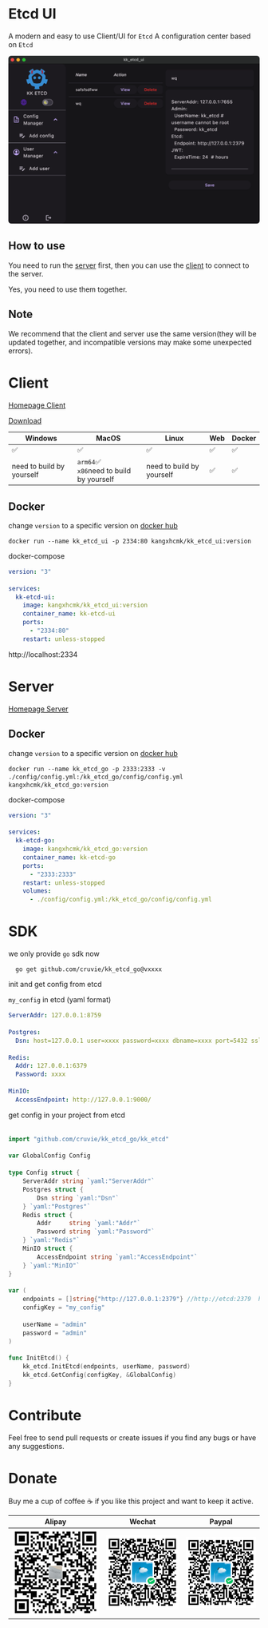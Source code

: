 # Etcd UI

A modern and easy to use Client/UI for `Etcd`
A configuration center based on `Etcd`

![ui](https://github.com/cruvie/kk_etcd_ui/blob/master/lib/assets/images/ui.png?raw=true) 

## How to use

You need to run the [server](https://github.com/cruvie/kk_etcd_go) first, then you can use the [client](https://github.com/cruvie/kk_etcd_ui) to connect to the server.

Yes, you need to use them together.

## Note

We recommend that the client and server use the same version(they will be updated together, and incompatible versions
may make
some unexpected errors).

# Client

[Homepage Client](https://github.com/cruvie/kk_etcd_ui)

[Download](https://github.com/cruvie/kk_etcd_ui/releases)

| Windows                   | MacOS                                       | Linux                     | Web | Docker |
|---------------------------|---------------------------------------------|---------------------------|-----|--------| 
| ✅                         | ✅                                           | ✅                         | ✅   | ✅      |
| need to build by yourself | `arm64`✅<br/>`x86`need to build by yourself | need to build by yourself | ✅   | ✅      |

## Docker
change `version` to a specific version on [docker hub](https://hub.docker.com/r/kangxhcmk/kk_etcd_ui/tags)
```shell
docker run --name kk_etcd_ui -p 2334:80 kangxhcmk/kk_etcd_ui:version
```

docker-compose

```yaml
version: "3"

services:
  kk-etcd-ui:
    image: kangxhcmk/kk_etcd_ui:version
    container_name: kk-etcd-ui
    ports:
      - "2334:80"
    restart: unless-stopped

```
http://localhost:2334

# Server

[Homepage Server](https://github.com/cruvie/kk_etcd_go)

## Docker
change `version` to a specific version on [docker hub](https://hub.docker.com/r/kangxhcmk/kk_etcd_go/tags)
```shell
docker run --name kk_etcd_go -p 2333:2333 -v ./config/config.yml:/kk_etcd_go/config/config.yml kangxhcmk/kk_etcd_go:version
```

docker-compose

```yaml
version: "3"

services:
  kk-etcd-go:
    image: kangxhcmk/kk_etcd_go:version
    container_name: kk-etcd-go
    ports:
      - "2333:2333"
    restart: unless-stopped
    volumes:
      - ./config/config.yml:/kk_etcd_go/config/config.yml

```
# SDK
we only provide `go` sdk now
```shell
  go get github.com/cruvie/kk_etcd_go@vxxxx
```
init and get config from etcd

`my_config` in etcd (yaml format)
```yaml
ServerAddr: 127.0.0.1:8759

Postgres:
  Dsn: host=127.0.0.1 user=xxxx password=xxxx dbname=xxxx port=5432 sslmode=disable TimeZone=UTC

Redis:
  Addr: 127.0.0.1:6379
  Password: xxxx

MinIO:
  AccessEndpoint: http://127.0.0.1:9000/
```
get config in your project from etcd
```go

import "github.com/cruvie/kk_etcd_go/kk_etcd"

var GlobalConfig Config

type Config struct {
	ServerAddr string `yaml:"ServerAddr"`
	Postgres struct {
		Dsn string `yaml:"Dsn"`
	} `yaml:"Postgres"`
	Redis struct {
		Addr     string `yaml:"Addr"`
		Password string `yaml:"Password"`
	} `yaml:"Redis"`
	MinIO struct {
		AccessEndpoint string `yaml:"AccessEndpoint"`
	} `yaml:"MinIO"`
}

var (
	endpoints = []string{"http://127.0.0.1:2379"} //http://etcd:2379  http://127.0.0.1:2379
	configKey = "my_config"

	userName = "admin"
	password = "admin"
)

func InitEtcd() {
	kk_etcd.InitEtcd(endpoints, userName, password)
	kk_etcd.GetConfig(configKey, &GlobalConfig)
}
```

# Contribute

Feel free to send pull requests or create issues if you find any bugs or have any suggestions.

# Donate

Buy me a cup of coffee ☕️ if you like this project and want to keep it active.

| Alipay                                 | Wechat                                 | Paypal                                 |
|----------------------------------------|----------------------------------------|----------------------------------------|
| ![alipay](https://github.com/cruvie/kk_etcd_ui/blob/master/lib/assets/pay/alipay.png?raw=true) | ![wechat](https://github.com/cruvie/kk_etcd_ui/blob/master/lib/assets/pay/wechat.png?raw=true) | ![wechat](https://github.com/cruvie/kk_etcd_ui/blob/master/lib/assets/pay/wechat.png?raw=true) |
